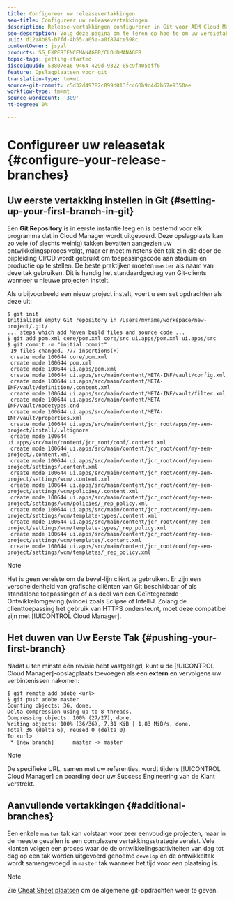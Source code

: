 ```yaml
---
title: Configureer uw releasevertakkingen
seo-title: Configureer uw releasevertakkingen
description: Release-vertakkingen configureren in Git voor AEM Cloud Manager
seo-description: Volg deze pagina om te leren op hoe te om uw versietakken in git te vormen.
uuid: d12a8b85-b7fd-4b55-a05a-a0f874ce598c
contentOwner: jsyal
products: SG_EXPERIENCEMANAGER/CLOUDMANAGER
topic-tags: getting-started
discoiquuid: 53807ea6-9464-429d-9322-85c9f405dff6
feature: Opslagplaatsen voor git
translation-type: tm+mt
source-git-commit: c5d32d49782c899d013fcc60b9c4d2b67e9350ae
workflow-type: tm+mt
source-wordcount: '309'
ht-degree: 0%

---
```



# Configureer uw releasetak {#configure-your-release-branches}

## Uw eerste vertakking instellen in Git {#setting-up-your-first-branch-in-git}

Eén **Git Repository** is in eerste instantie leeg en is bestemd voor elk programma dat in Cloud Manager wordt uitgevoerd. Deze opslagplaats kan zo vele (of slechts weinig) takken bevatten aangezien uw ontwikkelingsproces volgt, maar er moet minstens één tak zijn die door de pijpleiding CI/CD wordt gebruikt om toepassingscode aan stadium en productie op te stellen. De beste praktijken moeten `master` als naam van deze tak gebruiken. Dit is handig het standaardgedrag van Git-clients wanneer u nieuwe projecten instelt.

Als u bijvoorbeeld een nieuw project instelt, voert u een set opdrachten als deze uit:

```shell
$ git init
Initialized empty Git repository in /Users/myname/workspace/new-project/.git/
... steps which add Maven build files and source code ...
$ git add pom.xml core/pom.xml core/src ui.apps/pom.xml ui.apps/src
$ git commit -m "initial commit"
 19 files changed, 777 insertions(+)
 create mode 100644 core/pom.xml
 create mode 100644 pom.xml
 create mode 100644 ui.apps/pom.xml
 create mode 100644 ui.apps/src/main/content/META-INF/vault/config.xml
 create mode 100644 ui.apps/src/main/content/META-INF/vault/definition/.content.xml
 create mode 100644 ui.apps/src/main/content/META-INF/vault/filter.xml
 create mode 100644 ui.apps/src/main/content/META-INF/vault/nodetypes.cnd
 create mode 100644 ui.apps/src/main/content/META-INF/vault/properties.xml
 create mode 100644 ui.apps/src/main/content/jcr_root/apps/my-aem-project/install/.vltignore
 create mode 100644 ui.apps/src/main/content/jcr_root/conf/.content.xml
 create mode 100644 ui.apps/src/main/content/jcr_root/conf/my-aem-project/.content.xml
 create mode 100644 ui.apps/src/main/content/jcr_root/conf/my-aem-project/settings/.content.xml
 create mode 100644 ui.apps/src/main/content/jcr_root/conf/my-aem-project/settings/wcm/.content.xml
 create mode 100644 ui.apps/src/main/content/jcr_root/conf/my-aem-project/settings/wcm/policies/.content.xml
 create mode 100644 ui.apps/src/main/content/jcr_root/conf/my-aem-project/settings/wcm/policies/_rep_policy.xml
 create mode 100644 ui.apps/src/main/content/jcr_root/conf/my-aem-project/settings/wcm/template-types/.content.xml
 create mode 100644 ui.apps/src/main/content/jcr_root/conf/my-aem-project/settings/wcm/template-types/_rep_policy.xml
 create mode 100644 ui.apps/src/main/content/jcr_root/conf/my-aem-project/settings/wcm/templates/.content.xml
 create mode 100644 ui.apps/src/main/content/jcr_root/conf/my-aem-project/settings/wcm/templates/_rep_policy.xml
```

>[!NOTE]
>
>Het is geen vereiste om de bevel-lijn cliënt te gebruiken. Er zijn een verscheidenheid van grafische cliënten van Git beschikbaar of als standalone toepassingen of als deel van een Geïntegreerde Ontwikkelomgeving (winde) zoals Eclipse of IntelliJ. Zolang de clienttoepassing het gebruik van HTTPS ondersteunt, moet deze compatibel zijn met [!UICONTROL Cloud Manager].

## Het duwen van Uw Eerste Tak {#pushing-your-first-branch}

Nadat u ten minste één revisie hebt vastgelegd, kunt u de [!UICONTROL Cloud Manager]-opslagplaats toevoegen als een **extern** en vervolgens uw verbintenissen nakomen:

```shell
$ git remote add adobe <url>
$ git push adobe master
Counting objects: 36, done.
Delta compression using up to 8 threads.
Compressing objects: 100% (27/27), done.
Writing objects: 100% (36/36), 7.31 KiB | 1.83 MiB/s, done.
Total 36 (delta 6), reused 0 (delta 0)
To <url>
 * [new branch]      master -> master
```

>[!NOTE]
>
>De specifieke URL, samen met uw referenties, wordt tijdens [!UICONTROL Cloud Manager] on boarding door uw Success Engineering van de Klant verstrekt.

## Aanvullende vertakkingen {#additional-branches}

Een enkele `master` tak kan volstaan voor zeer eenvoudige projecten, maar in de meeste gevallen is een complexere vertakkingsstrategie vereist. Vele klanten volgen een proces waar de de ontwikkelingsactiviteiten van dag tot dag op een tak worden uitgevoerd genoemd `develop` en de ontwikkeltak wordt samengevoegd in `master` tak wanneer het tijd voor een plaatsing is.

>[!NOTE]
>
>Zie [Cheat Sheet plaatsen](https://github.github.com/training-kit/downloads/github-git-cheat-sheet) om de algemene git-opdrachten weer te geven.
